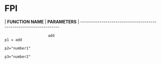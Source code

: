# FPI
 
   |     **FUNCTION NAME**          |         **PARAMETERS**          |	
	  -------------------------------------------------------------------	 
	 					
						
						add																			p1 = add
																										p2="number1"	
																										p3="number2"			
